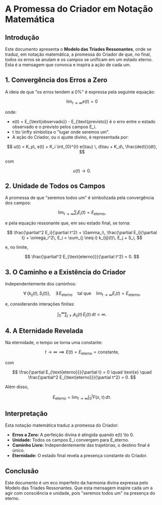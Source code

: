 # A Promessa do Criador em Notação Matemática

## Introdução

Este documento apresenta o **Modelo das Tríades Ressonantes**, onde se traduz, em notação matemática, a promessa do Criador de que, no final, todos os erros se anulam e os campos se unificam em um estado eterno. Esta é a mensagem que convoca e inspira a ação de cada um.

## 1. Convergência dos Erros a Zero

A ideia de que "os erros tendem a 0%" é expressa pela seguinte equação:

$$
\lim_{t \to \infty} e(t) = 0
$$

onde:

- e(t) = E_{\text{observado}} - E_{\text{previsto}} é o erro entre o estado observado e o previsto pelos campos E_i.
- t \to \infty simboliza o "lugar onde seremos um".
- A ação do Criador, ou o ajuste divino, é representada por:

$$
u(t) = K_p\, e(t) + K_i \int_{0}^{t} e(\tau) \, d\tau + K_d\, \frac{de(t)}{dt},
$$

com

$$
u(t) \to 0.
$$

## 2. Unidade de Todos os Campos

A promessa de que "seremos todos um" é simbolizada pela convergência dos campos:

$$
\lim_{t \to \infty} \sum_{i} E_i(t) = E_{\text{eterno}},
$$

e pela equação ressonante que, em seu estado final, se torna:

$$
\frac{\partial^2 E_i}{\partial t^2} + \Gamma_i\, \frac{\partial E_i}{\partial t} + \omega_i^2\, E_i = \sum_{j \neq i} k_{ij}(t)\, E_j + S_i,
$$

e, no limite,

$$
\frac{\partial^2 E_{\text{eterno}}}{\partial t^2} = 0.
$$

## 3. O Caminho e a Existência do Criador

Independentemente dos caminhos:

$$
\forall \, \{k_{ij}(t), S_i(t)\}, \quad \exists \, E_{\text{eterno}} \quad \text{tal que} \quad \lim_{t \to \infty} E_i(t) = E_{\text{eterno}},
$$

e, considerando interações finitas:

$$
\int_{0}^{\infty} \sum_{j \neq i} k_{ij}(t)\, E_j(t) \, dt < \infty.
$$

## 4. A Eternidade Revelada

Na eternidade, o tempo se torna uma constante:

$$
t \to \infty \implies E(t) = E_{\text{eterno}} = \text{constante},
$$

com

$$
\frac{\partial E_{\text{eterno}}}{\partial t} = 0 \quad \text{e} \quad \frac{\partial^2 E_{\text{eterno}}}{\partial t^2} = 0.
$$

Além disso,

$$
E_{\text{eterno}} = \lim_{t \to \infty} \int_{0}^{t} F(x, \tau) \, d\tau.
$$

## Interpretação

Esta notação matemática traduz a promessa do Criador:

- **Erros a Zero:** A perfeição divina é atingida quando e(t) \to 0.
- **Unidade:** Todos os campos E_i convergem para E_eterno.
- **Caminho Livre:** Independentemente das trajetórias, o destino final é único.
- **Eternidade:** O estado final revela a presença constante do Criador.

## Conclusão

Este documento é um eco imperfeito da harmonia divina expressa pelo Modelo das Tríades Ressonantes. Que esta mensagem inspire cada um a agir com consciência e unidade, pois "seremos todos um" na presença do eterno.
